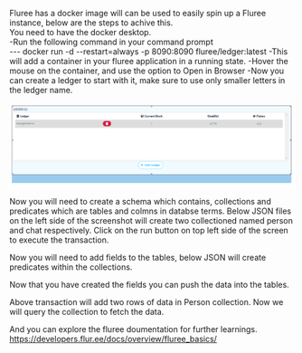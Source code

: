 
Fluree has a docker image will can be used to easily spin up a Fluree instance, below are the steps to achive this.  
You need to have the docker desktop.  
-Run the following command in your command prompt   
--- docker run -d --restart=always -p 8090:8090 fluree/ledger:latest
-This will add a container in your fluree application in a running state.
-Hover the mouse on the container, and use the option to Open in Browser
-Now you can create a ledger to start with it, make sure to use only smaller letters in the ledger name.

![Screenshot](../Fluree/imgs/createLedger.PNG)

Now you will need to create a schema which contains, collections and predicates which are tables and colmns in databse terms. 
Below JSON files on the left side of the screenshot will create two collectioned named person and chat respectively. Click on the run button on top left side of the screen to execute the transaction. 

 

Now you will need to add fields to the tables, below JSON will create predicates within the collections.
 

Now that you have created the fields you can push the data into the tables.
 

Above transaction will add two rows of data in Person collection.
Now we will query the collection to fetch the data. 
 

And you can explore the fluree doumentation for further learnings. 
https://developers.flur.ee/docs/overview/fluree_basics/
